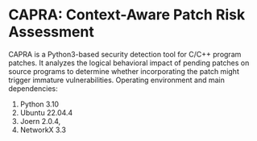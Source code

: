 # CAPRA: Context-Aware Patch Risk Assessment
 CAPRA is a Python3-based security detection tool for C/C++ program patches. It analyzes the logical behavioral impact of pending patches on source programs to determine whether incorporating the patch might trigger immature vulnerabilities. 
 Operating environment and main dependencies: 
 1) Python 3.10
 2) Ubuntu 22.04.4
 3) Joern 2.0.4,
 4) NetworkX 3.3
